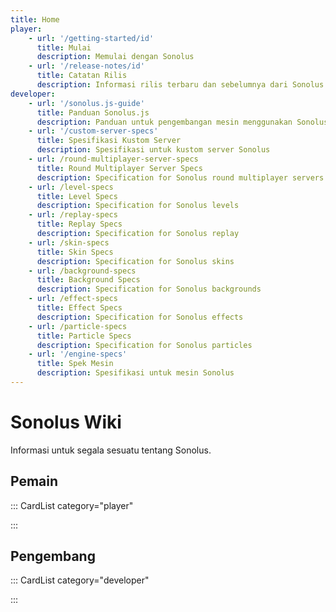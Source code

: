 ```yaml
---
title: Home
player:
    - url: '/getting-started/id'
      title: Mulai
      description: Memulai dengan Sonolus
    - url: '/release-notes/id'
      title: Catatan Rilis
      description: Informasi rilis terbaru dan sebelumnya dari Sonolus
developer:
    - url: '/sonolus.js-guide'
      title: Panduan Sonolus.js
      description: Panduan untuk pengembangan mesin menggunakan Sonolus.js
    - url: '/custom-server-specs'
      title: Spesifikasi Kustom Server
      description: Spesifikasi untuk kustom server Sonolus
    - url: /round-multiplayer-server-specs
      title: Round Multiplayer Server Specs
      description: Specification for Sonolus round multiplayer servers
    - url: /level-specs
      title: Level Specs
      description: Specification for Sonolus levels
    - url: /replay-specs
      title: Replay Specs
      description: Specification for Sonolus replay
    - url: /skin-specs
      title: Skin Specs
      description: Specification for Sonolus skins
    - url: /background-specs
      title: Background Specs
      description: Specification for Sonolus backgrounds
    - url: /effect-specs
      title: Effect Specs
      description: Specification for Sonolus effects
    - url: /particle-specs
      title: Particle Specs
      description: Specification for Sonolus particles
    - url: '/engine-specs'
      title: Spek Mesin
      description: Spesifikasi untuk mesin Sonolus
---
```


# Sonolus Wiki

Informasi untuk segala sesuatu tentang Sonolus.

## Pemain

::: CardList category="player"

:::

## Pengembang

::: CardList category="developer"

:::
